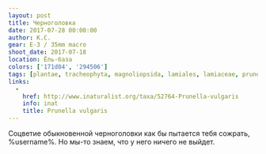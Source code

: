 ```yaml
---
layout: post
title: Черноголовка
date: 2017-07-28 00:00:00
author: К.С.
gear: E-3 / 35mm macro
shoot_date: 2017-07-18
location: Ёль-база
colors: ['171d04', '294506']
tags: [plantae, tracheophyta, magnoliopsida, lamiales, lamiaceae, prunella, prunella vulgaris]
links:
  -
    href: http://www.inaturalist.org/taxa/52764-Prunella-vulgaris
    info: inat
    title: Prunella vulgaris
---
```

Соцветие обыкновенной черноголовки как бы пытается тебя сожрать, %username%. Но мы-то знаем, что у него ничего не выйдет.
